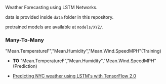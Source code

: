 Weather Forecasting using LSTM Networks.

data is provided inside ```data``` folder in this repository.

pretrained models are available at ```models/XYZ/```.

### Many-To-Many

"Mean.TemperatureF","Mean.Humidity","Mean.Wind.SpeedMPH"(Training)
* **TO**
"Mean.TemperatureF","Mean.Humidity","Mean.Wind.SpeedMPH"(Prediction)

* [Predicting NYC weather using LSTM's with TensorFlow 2.0](https://github.com/jkotra/TimeSeries/blob/master/WeatherForecast/WeatherForecast_TF2.0.ipynb)

